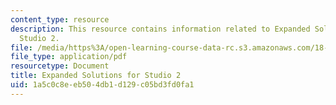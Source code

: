 ```yaml
---
content_type: resource
description: This resource contains information related to Expanded Solutions for
  Studio 2.
file: /media/https%3A/open-learning-course-data-rc.s3.amazonaws.com/18-05-introduction-to-probability-and-statistics-spring-2014/1a5c0c8eeb504db1d129c05bd3fd0fa1_MIT18_05S14_studio2sld_sol.pdf
file_type: application/pdf
resourcetype: Document
title: Expanded Solutions for Studio 2
uid: 1a5c0c8e-eb50-4db1-d129-c05bd3fd0fa1
---
```

